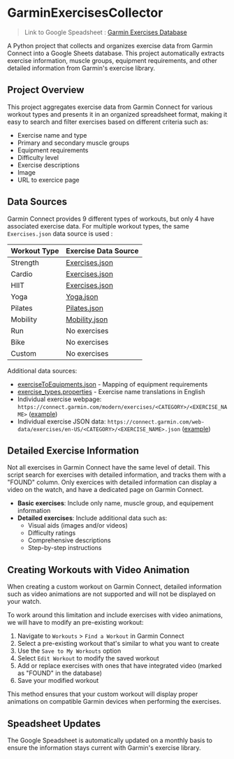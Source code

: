 # GarminExercisesCollector

> Link to Google Speadsheet : [Garmin Exercises Database](https://docs.google.com/spreadsheets/d/1OaqIaBhPk4xBnkqVPYvFpj2HZNk_ISX0zHgWfA0WXkQ/edit)

A Python project that collects and organizes exercise data from Garmin Connect into a Google Sheets database. This project automatically extracts exercise information, muscle groups, equipment requirements, and other detailed information from Garmin's exercise library.

## Project Overview

This project aggregates exercise data from Garmin Connect for various workout types and presents it in an organized spreadsheet format, making it easy to search and filter exercises based on different criteria such as:
- Exercise name and type
- Primary and secondary muscle groups
- Equipment requirements
- Difficulty level
- Exercise descriptions
- Image
- URL to exercice page

## Data Sources

Garmin Connect provides 9 different types of workouts, but only 4 have associated exercise data. For multiple workout types, the same `Exercises.json` data source is used :

| Workout Type | Exercise Data Source |
|-------------|---------------------|
| Strength    | [Exercises.json](https://connect.garmin.com/web-data/exercises/Exercises.json) |
| Cardio      | [Exercises.json](https://connect.garmin.com/web-data/exercises/Exercises.json) |
| HIIT        | [Exercises.json](https://connect.garmin.com/web-data/exercises/Exercises.json) |
| Yoga        | [Yoga.json](https://connect.garmin.com/web-data/exercises/Yoga.json) |
| Pilates     | [Pilates.json](https://connect.garmin.com/web-data/exercises/Pilates.json) |
| Mobility    | [Mobility.json](https://connect.garmin.com/web-data/exercises/Mobility.json) |
| Run         | No exercises |
| Bike        | No exercises |
| Custom      | No exercises |

Additional data sources:
- [exerciseToEquipments.json](https://connect.garmin.com/web-data/exercises/exerciseToEquipments.json) - Mapping of equipment requirements
- [exercise_types.properties](https://connect.garmin.com/web-translations/exercise_types/exercise_types.properties) - Exercise name translations in English
- Individual exercise webpage: `https://connect.garmin.com/modern/exercises/<CATEGORY>/<EXERCISE_NAME>` ([example](https://connect.garmin.com/modern/exercises/PUSH_UP/PUSH_UP))
- Individual exercise JSON data: `https://connect.garmin.com/web-data/exercises/en-US/<CATEGORY>/<EXERCISE_NAME>.json` ([example](https://connect.garmin.com/web-data/exercises/en-US/PUSH_UP/PUSH_UP.json))

## Detailed Exercise Information

Not all exercises in Garmin Connect have the same level of detail. This script search for exercises with detailed information, and tracks them with a "FOUND" column. Only exercices with detailed information can display a video on the watch, and have a dedicated page on Garmin Connect.

- **Basic exercises**: Include only name, muscle group, and equipement information
- **Detailed exercises**: Include additional data such as:
  - Visual aids (images and/or videos)
  - Difficulty ratings
  - Comprehensive descriptions
  - Step-by-step instructions

## Creating Workouts with Video Animation

When creating a custom workout on Garmin Connect, detailed information such as video animations are not supported and will not be displayed on your watch.

To work around this limitation and include exercises with video animations, we will have to modify an pre-existing workout:

1. Navigate to `Workouts` > `Find a Workout` in Garmin Connect
2. Select a pre-existing workout that's similar to what you want to create
3. Use the `Save to My Workouts` option
4. Select `Edit Workout` to modify the saved workout
5. Add or replace exercises with ones that have integrated video (marked as "FOUND" in the database)
6. Save your modified workout

This method ensures that your custom workout will display proper animations on compatible Garmin devices when performing the exercises.

## Speadsheet Updates

The Google Speadsheet is automatically updated on a monthly basis to ensure the information stays current with Garmin's exercise library.
